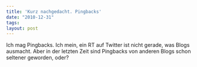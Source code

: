 ```yaml
---
title: 'Kurz nachgedacht. Pingbacks'
date: "2010-12-31"
tags: 
layout: post
---
```

Ich mag Pingbacks. Ich mein, ein RT auf Twitter ist nicht gerade, was Blogs ausmacht. Aber in der letzten Zeit sind Pingbacks von anderen Blogs schon seltener geworden, oder?
